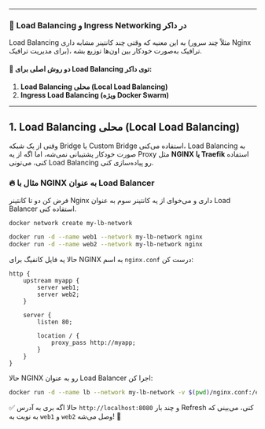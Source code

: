 
---

### 📌 **Load Balancing و Ingress Networking در داکر**

Load Balancing به این معنیه که وقتی چند کانتینر مشابه داری (مثلاً چند سرور Nginx برای مدیریت ترافیک)، ترافیک به‌صورت خودکار بین اون‌ها توزیع بشه.

#### 📌 **دو روش اصلی برای Load Balancing توی داکر:**
1. **Load Balancing محلی (Local Load Balancing)**
2. **Ingress Load Balancing (ویژه Docker Swarm)**

---

## 1. **Load Balancing محلی (Local Load Balancing)**

وقتی از یک شبکه Bridge یا Custom Bridge استفاده می‌کنی، Load Balancing به صورت خودکار پشتیبانی نمی‌شه، اما اگه از یه Proxy مثل **NGINX یا Traefik** استفاده کنی، می‌تونی Load Balancing رو پیاده‌سازی کنی.

### 🔥 **مثال با NGINX به عنوان Load Balancer**
فرض کن دو تا کانتینر Nginx داری و می‌خوای از یه کانتینر سوم به عنوان Load Balancer استفاده کنی.

```bash
docker network create my-lb-network
```

```bash
docker run -d --name web1 --network my-lb-network nginx
docker run -d --name web2 --network my-lb-network nginx
```

حالا یه فایل کانفیگ برای NGINX به اسم `nginx.conf` درست کن:

```nginx
http {
    upstream myapp {
        server web1;
        server web2;
    }

    server {
        listen 80;

        location / {
            proxy_pass http://myapp;
        }
    }
}
```

حالا NGINX رو به عنوان Load Balancer اجرا کن:

```bash
docker run -d --name lb --network my-lb-network -v $(pwd)/nginx.conf:/etc/nginx/nginx.conf:ro -p 8080:80 nginx
```

✅ حالا اگه بری به آدرس `http://localhost:8080` و چند بار Refresh کنی، می‌بینی که به نوبت به `web1` و `web2` وصل می‌شه! 🎉

